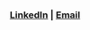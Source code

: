 <h3 align="center"><a href="https://www.linkedin.com/in/ruthie-r/">LinkedIn</a> | <a href="mailto:rrabinovitch1@gmail.com">Email</a></h3>
